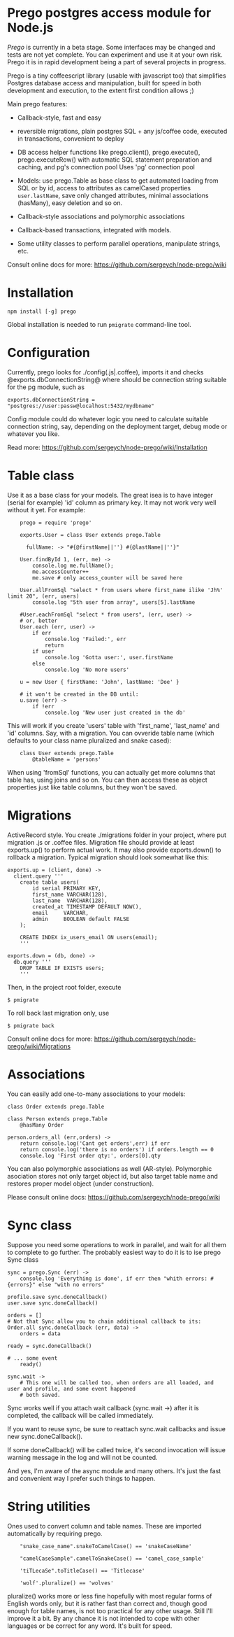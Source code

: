 Prego postgres access module for Node.js
========================================

*Prego* is currently in a beta stage. Some interfaces may be changed and tests are not yet complete. You can experiment
and use it at your own risk. Prego it is in rapid development being a part of several projects in progress.

Prego is a tiny coffeescript library (usable with javascript too) that simplifies Postgres database access and
manipulation, built for speed in both development and execution, to the extent first condition allows ;)

Main prego features:

* Callback-style, fast and easy

* reversible migrations, plain postgres SQL + any js/coffee code, executed in transactions, convenient to deploy

* DB access helper functions like prego.client(), prego.execute(), prego.executeRow() with automatic SQL statement
  preparation and caching, and pg's connection pool
  Uses 'pg' connection pool

* Models: use prego.Table as base class to get automated loading from SQL or by id, access to attributes as camelCased
  properties `user.lastName`, save only changed attributes, minimal associations (hasMany), easy deletion and so on.

* Callback-style associations and polymorphic associations

* Callback-based transactions, integrated with models.

* Some utility classes to perform parallel operations, manipulate strings, etc.

Consult online docs for more: https://github.com/sergeych/node-prego/wiki

Installation
============

    npm install [-g] prego

Global installation is needed to run `pmigrate` command-line tool.

Configuration
=============

Currently, prego looks for ./config(.js|.coffee), imports it and checks @exports.dbConnectionString@ where should
be connection string suitable for the pg module, such as

    exports.dbConnectionString = "postgres://user:passw@localhost:5432/mydbname"

Config module could do whatever logic you need to calculate suitable connection string, say, depending on the
deployment target, debug mode or whatever you like.

Read more: https://github.com/sergeych/node-prego/wiki/Installation

Table class
===========

Use it as a base class for your models. The great isea is to have integer (serial for example) 'id' column as primary
key. It may not work very well without it yet. For example:

        prego = require 'prego'

        exports.User = class User extends prego.Table

          fullName: -> "#{@firstName||''} #{@lastName||''}"

        User.findById 1, (err, me) ->
            console.log me.fullName();
            me.accessCounter++
            me.save # only access_counter will be saved here

        User.allFromSql "select * from users where first_name ilike 'Jh%' limit 20", (err, users)
            console.log "5th user from array", users[5].lastName

        #User.eachFromSql "select * from users", (err, user) ->
        # or, better
        User.each (err, user) ->
            if err
                console.log 'Failed:', err
                return
            if user
                console.log 'Gotta user:', user.firstName
            else
                console.log 'No more users'

        u = new User { firstName: 'John', lastName: 'Doe' }

        # it won't be created in the DB until:
        u.save (err) ->
            if !err
                console.log 'New user just created in the db'


This will work if you create 'users' table with 'first_name', 'last_name' and 'id' columns. Say, with a migration.
You can ovveride table name (which defaults to your class name pluralized and snake cased):

        class User extends prego.Table
            @tableName = 'persons'

When using 'fromSql' functions, you can actually get more columns that table has, using joins and so on. You can then
access these as object properties just like table columns, but they won't be saved.


Migrations
==========

ActiveRecord style. You create ./migrations folder in your project, where put migration .js or .coffee files. Migration
file should provide at least exports.up() to perform actual work. It may also provide exports.down() to rollback a
migration. Typical migration should look somewhat like this:

    exports.up = (client, done) ->
      client.query '''
      	create table users(
      		id serial PRIMARY KEY,
      		first_name VARCHAR(128),
      		last_name  VARCHAR(128),
      		created_at TIMESTAMP DEFAULT NOW(),
      		email     VARCHAR,
      		admin	  BOOLEAN default FALSE
      	);

      	CREATE INDEX ix_users_email ON users(email);
      	'''

    exports.down = (db, done) ->
      db.query '''
        DROP TABLE IF EXISTS users;
        '''

Then, in the project root folder, execute

    $ pmigrate

To roll back last migration only, use

    $ pmigrate back

Consult online docs for more: https://github.com/sergeych/node-prego/wiki/Migrations

Associations
============

You can easily add one-to-many associations to your models:

    class Order extends prego.Table

    class Person extends prego.Table
        @hasMany Order

    person.orders_all (err,orders) ->
        return console.log('Cant get orders',err) if err
        return console.log('there is no orders') if orders.length == 0
        console.log 'First order qty:', orders[0].qty

You can also polymorphic associations as well (AR-style). Polymorphic asociation stores not only target object id,
but also target table name and restores proper model object (under construction).

Please consult online docs: https://github.com/sergeych/node-prego/wiki

Sync class
==========

Suppose you need some operations to work in parallel, and wait for all them to complete to go further. The probably
easiest way to do it is to ise prego Sync class

    sync = prego.Sync (err) ->
        console.log 'Everything is done', if err then "whith errors: #{errors}" else "with no errors"

    profile.save sync.doneCallback()
    user.save sync.doneCallback()

    orders = []
    # Not that Sync allow you to chain additional callback to its:
    Order.all sync.doneCallback (err, data) ->
        orders = data

    ready = sync.doneCallback()

    # ... some event
        ready()

    sync.wait ->
        # This one will be called too, when orders are all loaded, and user and profile, and some event happened
        # both saved.

Sync works well if you attach wait callback (sync.wait ->) after it is completed, the callback will be called
immediately.

If you want to reuse sync, be sure to reattach sync.wait callbacks and issue new sync.doneCallback().

If some doneCallback() will be called twice, it's second invocation will issue warning message in the log and
will not be counted.

And yes, I'm aware of the async module and many others. It's just the fast and convenient way I prefer such things
to happen.

String utilities
================

Ones used to convert column and table names. These are imported automatically by requiring prego.

        "snake_case_name".snakeToCamelCase() == 'snakeCaseName'

        "camelCaseSample".camelToSnakeCase() == 'camel_case_sample'

        'tiTLecaSe".toTitleCase() == 'Titlecase'

        'wolf'.pluralize() == 'wolves'

pluralize() works more or less fine hopefully with most regular forms of English words only, but it is rather fast
than correct and, though good enough for table names, is not too practical for any other usage. Still I'll improve it a
bit. By any chance it is not intended to cope with other languages or be correct for any word. It's built for speed.
